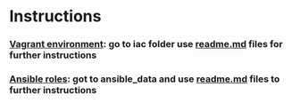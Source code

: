 # Instructions

### [Vagrant environment](ansible_data/readme.md):  go to iac folder use [readme.md](ansible_data/readme.md) files for further instructions

### [Ansible roles](iac/readme.md): got to ansible_data and use [readme.md](iac/readme.md) files to further instructions

